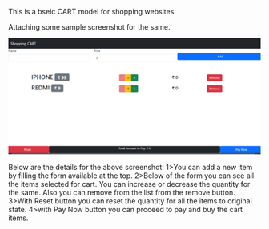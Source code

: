 This is a bseic CART model for shopping websites.

Attaching some sample screenshot for the same.

![alt text](image.png) 

Below are the details for the above screenshot:
1>You can add a new item by filling the form available at the top.
2>Below of the form you can see all the items selected for cart. You can increase or decrease the quantity for the  same. Also you can remove from the list from the remove button.
3>With Reset button you can reset the quantity for all the items to original state.
4>with Pay Now button you can proceed to pay and buy the cart items.
